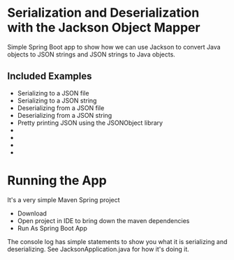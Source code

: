 # Serialization and Deserialization with the Jackson Object Mapper

Simple Spring Boot app to show how we can use Jackson to convert Java objects to JSON strings and JSON strings to Java objects.

## Included Examples
- Serializing to a JSON file
- Serializing to a JSON string
- Deserializing from a JSON file
- Deserializing from a JSON string
- Pretty printing JSON using the JSONObject library
- 
-
-
-


# Running the App
It's a very simple Maven Spring project

- Download
- Open project in IDE to bring down the maven dependencies
- Run As Spring Boot App

The console log has simple statements to show you what it is serializing and deserializing.  See JacksonApplication.java for how it's doing it.

